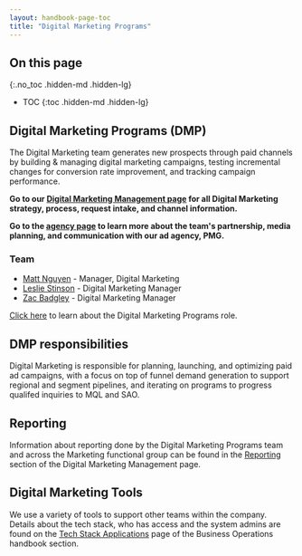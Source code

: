 ```yaml
---
layout: handbook-page-toc
title: "Digital Marketing Programs"
---
```


## On this page
{:.no_toc .hidden-md .hidden-lg}

- TOC
{:toc .hidden-md .hidden-lg}

## Digital Marketing Programs (DMP)

The Digital Marketing team generates new prospects through paid channels by building & managing digital marketing campaigns, testing incremental changes for conversion rate improvement, and tracking campaign performance.

**Go to our [Digital Marketing Management page](/handbook/marketing/demand-generation/digital-marketing/digital-marketing-management/) for all Digital Marketing strategy, process, request intake, and channel information.**

**Go to the [agency page](/handbook/marketing/demand-generation/digital-marketing/agency/) to learn more about the team's partnership, media planning, and communication with our ad agency, PMG.**

### Team
 
- [Matt Nguyen](https://gitlab.com/mnguyen4) - Manager, Digital Marketing
- [Leslie Stinson](https://gitlab.com/lstinson) - Digital Marketing Manager
- [Zac Badgley](https://gitlab.com/zbadgley) - Digital Marketing Manager

[Click here](/job-families/marketing/digital-marketing-programs-manager/) to learn about the Digital Marketing Programs role.

## DMP responsibilities
Digital Marketing is responsible for planning, launching, and optimizing paid ad campaigns, with a focus on top of funnel demand generation to support regional and segment pipelines, and iterating on programs to progress qualifed inquiries to MQL and SAO.

## Reporting

Information about reporting done by the Digital Marketing Programs team and across the Marketing functional group can be found in the [Reporting](/handbook/marketing/demand-generation/digital-marketing/digital-marketing-management/#reporting) section of the Digital Marketing Management page.

## Digital Marketing Tools

We use a variety of tools to support other teams within the company. Details about the tech stack, who has access and the system admins are found on the [Tech Stack Applications](/handbook/business-ops/tech-stack-applications/) page of the Business Operations handbook section.



